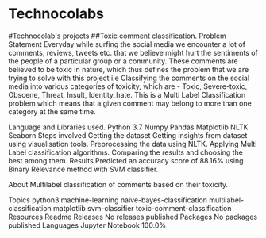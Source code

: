 # Technocolabs
#Technocolab's projects 
##Toxic comment classification.
Problem Statement
Everyday while surfing the social media we encounter a lot of comments, reviews, tweets etc. that we believe might hurt the sentiments of the people of a particular group or a community. These comments are believed to be toxic in nature, which thus defines the problem that we are trying to solve with this project i.e Classifying the comments on the social media into various categories of toxicity, which are - Toxic, Severe-toxic, Obscene, Threat, Insult, Identity_hate. This is a Multi Label Classification problem which means that a given comment may belong to more than one category at the same time.

Language and Libraries used.
Python 3.7
Numpy
Pandas
Matplotlib
NLTK
Seaborn
Steps involved
Getting the dataset
Getting insights from dataset using visualisation tools.
Preprocessing the data using NLTK.
Applying Multi Label classification algorithms.
Comparing the results and choosing the best among them.
Results
Predicted an accuracy score of 88.16% using Binary Relevance method with SVM classifier.

About
Multilabel classification of comments based on their toxicity.

Topics
python3 machine-learning naive-bayes-classification multilabel-classification matplotlib svm-classifier toxic-comment-classification
Resources
 Readme
Releases
No releases published
Packages
No packages published
Languages
Jupyter Notebook
100.0%

